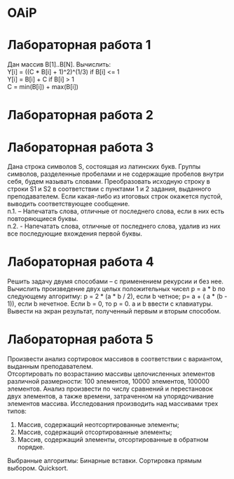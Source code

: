 # OAiP
# Лабораторная работа 1
Дан массив B[1]..B[N]. Вычислить:  
Y[i] = ((C * B[i] + 1)^2)^(1/3) if B[i] <= 1  
Y[i] = B[i] + C if B[i] > 1  
C = min(B[i]) + max(B[i]) 

# Лабораторная работа 2

# Лабораторная работа 3
Дана строка символов S, состоящая из латинских букв. Группы символов, разделенные пробелами и не содержащие пробелов внутри себя, будем называть словами. Преобразовать исходную строку в строки S1 и S2 в соответствии с пунктами 1 и 2 задания, выданного преподавателем. Если какая-либо из итоговых строк окажется пустой, выводить соответствующее сообщение.  
п.1. – Напечатать слова, отличные от последнего слова, если в них есть повторяющиеся буквы.  
п.2. - Напечатать слова, отличные от последнего слова, удалив из них все последующие вхождения первой буквы.  

# Лабораторная работа 4
Решить задачу двумя способами – с применением рекурсии и без нее.
Вычислить произведение двух целых положительных чисел p = a * b по следующему алгоритму: p = 2 * (a * b / 2), если b четное; p= a + ( a * (b - 1)), если b нечетное. Если b = 0, то p = 0. a и b ввести с клавиатуры. Вывести на экран результат, полученный первым и вторым способом.

# Лабораторная работа 5
Произвести анализ сортировок массивов в соответствии с вариантом, выданным преподавателем.  
Отсортировать по возрастанию  массивы целочисленных элементов  различной размерности: 100 элементов, 10000 элементов, 100000 элементов. Анализ произвести по числу сравнений и перестановок двух элементов,  а также времени, затраченном на упорядочивание элементов массива. Исследования производить над массивами трех типов:  
1.	Массив, содержащий неотсортированные элементы;  
2.	Массив, содержащий отсортированные элементы;  
3.	Массив, содержащий элементы, отсортированные в обратном порядке.  

Выбранные алгоритмы: Бинарные вставки. Сортировка прямым выбором. Quicksort.  
